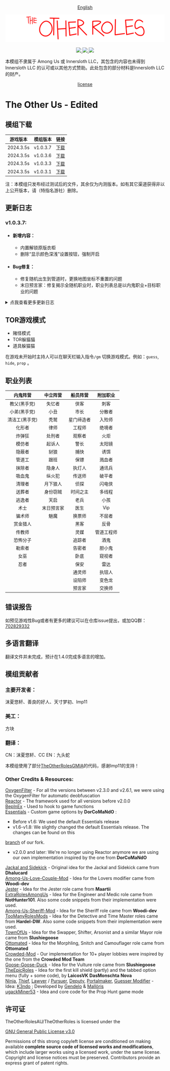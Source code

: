 <p align="center"> <a href="README_EN.md"> English </a> </p>

![mod banner](./Images/TOR_logo.png)

<p align="center"><a href="https://github.com/mxyx-club/TheOtherUs-Edited/releases/"><img src="https://badgen.net/github/release/mxyx-club/TheOtherUs-Edited">    <img src="https://badgen.net/github/assets-dl/mxyx-club/TheOtherUs-Edited">    <img src="https://badgen.net/github/watchers/mxyx-club/TheOtherUs-Edited"></a></p>

本模组不隶属于 Among Us 或 Innersloth LLC，其包含的内容也未得到 Innersloth LLC 的认可或以其他方式赞助。此处包含的部分材料是Innersloth LLC的财产。

<p align="center"><a href="#license">license</a></p>

# The Other Us - Edited

## 模组下载

| 游戏版本  | 模组版本 | 链接                                                         |
| --------- | -------- | ------------------------------------------------------------ |
| 2024.3.5s | v1.0.3.7 | [下载](https://github.com/mxyx-club/TheOtherUs-Edited/releases/download/v1.0.3.7/TheOtherRoles.zip) |
| 2024.3.5s | v1.0.3.6 | [下载](https://github.com/mxyx-club/TheOtherUs-Edited/releases/download/v1.0.3.6/TheOtherRoles.zip) |
| 2024.3.5s | v1.0.3.3 | [下载](https://github.com/mxyx-club/TheOtherUs-Edited/releases/download/v1.0.3.3/TheOtherRoles.zip) |
| 2024.3.5s | v1.0.3.1 | [下载](https://github.com/mxyx-club/TheOtherUs/releases/download/v1.0.3.1/TheOtherUs.zip) |

注：本模组只发布经过测试后的文件，其余仅为内测版本。如有其它渠道获得非以上公开版本，请（特指名游社）删除。


## 更新日志

###  v1.0.3.7:


 - #### 新增内容：

    - 内置解锁原版衣柜
    - 删除“显示颜色深浅”设置按钮，强制开启

 - #### Bug修复：

    - 修复随机出生到管道时，更换地图坐标不重置的问题
    - 末日预言家：修复揭示全随机职业时，职业列表总是以内鬼职业+目标职业的问题


<details>
  <summary>点我查看更多更新日志</summary>

###  v1.0.3.4 ~ 1.0.3.6:

 - #### 新增内容：

    - 新增 “调整紧急破坏持续时间” 的选项  （使用了[SuperNewRoles](https://github.com/SuperNewRoles/SuperNewRoles)的部分代码）
    - 新增 “随机分配修复配线的任务地点” 并且可以修改修复配线的任务总数  （使用了[SuperNewRoles](https://github.com/SuperNewRoles/SuperNewRoles)的部分代码）
    - 将模组设置中“在地图上显示管道”选项移动到游戏内预设中，但目前仍然不可用
    - 优化随机出生，现在分散不会有延迟了
    - 为中国玩家在连接GitHub时自动替换链接为国内镜像源
    - 法医：延长被保护的玩家被击杀时的闪光提醒时间（从0.5s增加到1.5s）
    - 魅魔：将真爱的任务从船员中移除
    - 跟班：新增在赌怪模式中 “强制跟班为赌怪” 的选项
    - 设陷师：“失忆者” 和 “起诉人” 踩到陷阱时不会显示为邪恶阵营
    - 优化随机出生与分散技能的代码逻辑（删除多余代码）
    - 修复一部分技能按钮文本错误
    - 交换师：修复无法与追踪者交换的问题
    - 告密者：修复在设置告密者可揭示击杀中立但实际无法揭示的问题
    - 恐怖分子：在自爆的情况下增加强制自杀（避免部分情况自爆不会死的问题）

 - #### Bug修复：

    - 豺狼：修复招募按钮在赌怪模式中不会消失的问题

###  v1.0.3.3:

 - #### 新增内容：

    - 增加阻止任务获胜的选项（目前无效）
    - 使一部分职业无法共同出现
    - 多线程：不会在任务透明模式开启时生成
    - 告密者：现在可以在会议中查看信息，并且被发现时不能无法被猜测

 - #### Bug修复：

    - 修复内鬼阵营无法超过3名的问题

###  v1.0.3.2:

 - #### 新增内容：

    - 新增附加职业：绝境者（在内鬼阵营只剩1名时减少击杀cd）
    - 随机出生点可选随机出生至通风口上
    - 新增无人生还结局
    - 魅魔：新增真爱无法跟随原阵营获胜的选项
    - 变色龙：不会分配给隐身人、忍者
    - 执钮人：不会分配给市长
    - 传送师 & 逃逸者：增加总传送次数的选项，以避免一回合只能传送一次的问题
    - 告密者：目前可以在会议中查看红名（还无法得知具体职业）
    - 反骨：增加隐藏职业选项

 - #### Bug修复：

    - 豺狼：关闭豺狼可破坏的选项仍然可以破坏的问题
    - 换票师：修复无法修理破坏的问题

###  v1.0.3.1:

 - #### 新增内容：

    - 新增主职业：预言家
    - 入殓师：更改为内鬼阵营专属附加职业
    - 告密者：职业重做，还原为旧版效果（并未完全可用）
    - 闪电侠：修复移速不生效的问题

### v1.0.3:

 - #### 基于TheOtherRoles - v4.5.2 

    - 适配游戏新版本v2024.3.5
    - 新增游戏开始时Stop按钮
    - 侦探：优化脚印生成导致的卡顿
    - 医生：医生可以在会议中查看被保护的玩家，有蓝色括号提示

 - #### 新增内容：

    - 新增附加职业：执钮人、闪电侠
    - 侦探：尸检报告改为查验凶手职业与凶手颜色
    - 医生：新增尸检报告为查验凶手名字与凶手颜色
    - 传送师 & 逃逸者：新增会议后不重置标记点的选项
    - 分散者：增加传送至通风口上的选项 

 - #### Bug修复：

    - 修复赌怪模式中会被分配多重职业的bug
    - 火炬：修复火炬视野的bug

###  v1.0.2:

 - #### 新增内容：

    - 新增主职业：魅魔
    - 替换无文字的按钮图标并在游戏中增加按钮文本
    - 送葬者：增加移速选项

###  v1.0.1:

 - #### 基于TheOtherUs - v1.3.4

 - #### 新增内容：

    - 新增职业：天启、末日预言家
    - 统一开局cd
    - 内置百人模组
    - 更好的地图选项
    - 内置多语言，为以后翻译外语模组打下基础
    - 真菌丛林：增加随机出生、增加分散坐标
    - 火炬：增加视野倍率选项
    - 交换师：增加可交换中立选项
    - 诱饵：新增只分配给船员选项
    - 隐身人：从豺狼分离为独立职业
    - 豺狼：新增内鬼可发现队友变为跟班选项
    - 中立阵营：改为假任务以不影响船员阵营任务胜利
    - 失忆者：删除假任务限制（可在获得身份前做任务，但不影响船员）

 - #### Bug修复：

    - 起诉人：修复无法跟随除内鬼及其他阵营获胜
    - 真菌丛林：修复视野问题
    - 火炬：修复视野问题
    - 警长：修复无法在游戏内得知捕快身份的问题
    - 修复了其它BUG（想不起来了）

</details>

## TOR游戏模式

- 赌怪模式
- TOR躲猫猫
- 道具躲猫猫

在游戏未开始时主持人可以在聊天栏输入指令<code>/gm</code> 切换游戏模式。例如：<code>guess</code>, <code>hide</code>, <code>prop</code> 。

## 职业列表

|    内鬼阵营    |  中立阵营  |  船员阵营  |  附加职业  |
| :------------: | :--------: | :--------: | :--------: |
|  教父(黑手党)  |   失忆者   |    侠客    |    刺客    |
|  小弟(黑手党)  |    小丑    |    市长    |   分散者   |
| 清洁工(黑手党) |    秃鹫    | 星门缔造者 |   入殓师   |
|     化形者     |    律师    |   工程师   |   绝境者   |
|     炸弹狂     |   处刑者   |   观察者   |    火炬    |
|     模仿者     |   起诉人   |    警长    |   太阳镜   |
|     隐蔽者     |    豺狼    |    捕快    |    诱饵    |
|     管道工     |    跟班    |    保镖    |   溅血者   |
|     抹除者     |   隐身人   |   执灯人   |   通讯兵   |
|     吸血鬼     |   纵火犯   |   传送师   |   破平者   |
|     清理者     |  月下狼人  |    侦探    |   闪电侠   |
|     送葬者     |  身份窃贼  |  时间之主  |   多线程   |
|     逃逸者     |    天启    |    老兵    |    小孩    |
|      术士      | 末日预言家 |    医生    |    Vip     |
|     骗术师     |    魅魔    |   换票师   |   不屈者   |
|    赏金猎人    |            |    黑客    |    反骨    |
|     传教师     |            |    灵媒    | 管道工程师 |
|    恐怖分子    |            |   追踪者   |    酒鬼    |
|     勒索者     |            |   告密者   |   胆小鬼   |
|      女巫      |            |    卧底    |   窥视者   |
|      忍者      |            |    保安    |    雷达    |
|                |            |   通灵师   |   执钮人   |
|                |            |   设陷师   |   变色龙   |
|                |            |   预言家   |   交换师   |

## 错误报告

如预见游戏性Bug或者有更多的建议可以在仓库issue提出，或加QQ群：[702829332](https://qm.qq.com/q/3WJt8CjJt)

## 多语言翻译

翻译文件并未完成，预计在1.4.0完成多语言的增加。

## 模组贡献者

<p align="center">

### 主要开发者：
沫夏悠轩、善良的好人、天寸梦初、Imp11

### 美工：
方块

### 翻译：

CN：沫夏悠轩、CC
EN：九头蛇


本模组使用了部分[TheOtherRolesGMIA](https://github.com/dabao40/TheOtherRolesGMIA)的代码，感谢Imp11的支持！


### Other Credits & Resources:

</p>

[OxygenFilter](https://github.com/NuclearPowered/Reactor.OxygenFilter) - For all the versions between v2.3.0 and v2.6.1, we were using the OxygenFilter for automatic deobfuscation\
[Reactor](https://github.com/NuclearPowered/Reactor) - The framework used for all versions before v2.0.0\
[BepInEx](https://github.com/BepInEx) - Used to hook to game functions\
[Essentials](https://github.com/DorCoMaNdO/Reactor-Essentials) - Custom game options by **DorCoMaNdO** :
- Before v1.6: We used the default Essentials release
- v1.6-v1.8: We slightly changed the default Essentials release. The changes can be found on this 

[branch](https://github.com/Eisbison/Reactor-Essentials/tree/feature/TheOtherRoles-Adaption) of our fork.
- v2.0.0 and later: We're no longer using Reactor anymore we are using our own implementation inspired by the one from **DorCoMaNdO**

[Jackal and Sidekick](https://www.twitch.tv/dhalucard) - Original idea for the Jackal and Sidekick came from **Dhalucard**\
[Among-Us-Love-Couple-Mod](https://github.com/Woodi-dev/Among-Us-Love-Couple-Mod) - Idea for the Lovers modifier came from **Woodi-dev**\
[Jester](https://github.com/Maartii/Jester) - Idea for the Jester role came from **Maartii**\
[ExtraRolesAmongUs](https://github.com/NotHunter101/ExtraRolesAmongUs) - Idea for the Engineer and Medic role came from **NotHunter101**. Also some code snippets from their implementation were used.\
[Among-Us-Sheriff-Mod](https://github.com/Woodi-dev/Among-Us-Sheriff-Mod) - Idea for the Sheriff role came from **Woodi-dev**\
[TooManyRolesMods](https://github.com/Hardel-DW/TooManyRolesMods) - Idea for the Detective and Time Master roles came from **Hardel-DW**. Also some code snippets from their implementation were used.\
[TownOfUs](https://github.com/slushiegoose/Town-Of-Us) - Idea for the Swapper, Shifter, Arsonist and a similar Mayor role came from **Slushiegoose**\
[Ottomated](https://twitter.com/ottomated_) - Idea for the Morphling, Snitch and Camouflager role came from **Ottomated**\
[Crowded-Mod](https://github.com/CrowdedMods/CrowdedMod) - Our implementation for 10+ player lobbies were inspired by the one from the **Crowded Mod Team**\
[Goose-Goose-Duck](https://store.steampowered.com/app/1568590/Goose_Goose_Duck) - Idea for the Vulture role came from **Slushiegoose**\
[TheEpicRoles](https://github.com/LaicosVK/TheEpicRoles) - Idea for the first kill shield (partly) and the tabbed option menu (fully + some code), by **LaicosVK** **DasMonschta** **Nova**\
[Ninja](#ninja), [Thief](#thief), [Lawyer](#lawyer) / [Pursuer](#pursuer), [Deputy](#deputy), [Portalmaker](#portalmaker), [Guesser Modifier](#guesser-modifier) - Idea: [K3ndo](https://github.com/K3ndoo) ; Developed by [Gendelo](https://github.com/gendelo3) & [Mallöris](https://github.com/Mallaris) \
[ugackMiner53](https://github.com/ugackMiner53/PropHunt) - Idea and core code for the Prop Hunt game mode

## 许可证

TheOtherRolesAU/TheOtherRoles is licensed under the

[GNU General Public License v3.0](https://github.com/TheOtherRolesAU/TheOtherRoles/blob/main/LICENSE)

Permissions of this strong copyleft license are conditioned on making available **complete source code of licensed works and modifications**, which include larger works using a licensed work, under the same license. Copyright and license notices must be preserved. Contributors provide an express grant of patent rights.
